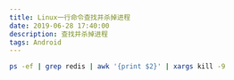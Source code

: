 ```yaml
---
title: Linux一行命令查找并杀掉进程
date: 2019-06-28 17:40:00
description: 查找并杀掉进程
tags: Android
---
```


```sh
ps -ef | grep redis | awk '{print $2}' | xargs kill -9
```
